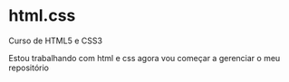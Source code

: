# html.css
 Curso de HTML5 e CSS3

 Estou trabalhando com html e css agora vou começar a gerenciar o meu repositório  
